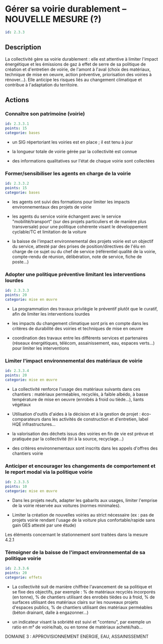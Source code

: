 # Gérer sa voirie durablement – NOUVELLE MESURE (?)
```yaml
id: 2.3.3
```
## Description
La collectivité gère sa voirie durablement : elle est attentive à limiter l'impact énergétique et les émissions de gaz à effet de serre de sa politique de création et d'entretien de voirie, de l'amont à l'aval (choix des matériaux, technique de mise en oeuvre, action préventive, priorisation des voiries à rénover...). Elle anticipe les risques liés au changement climatique et contribue à l'adaptation du territoire.



## Actions
### Connaître son patrimoine (voirie)
```yaml
id: 2.3.3.1
points: 15
categorie: bases
```
- un SIG répertoriant les voiries est en place ; il est tenu à jour

- la longueur totale de voirie gérée par la collectivité est connue

- des informations qualitatives sur l'état de chaque voirie sont collectées






### Former/sensibiliser les agents en charge de la voirie
```yaml
id: 2.3.3.2
points: 15
categorie: bases
```
- les agents ont suivi des formations pour limiter les impacts environnementaux des projets de voirie

- les agents du service voirie échangent avec le service "mobilité/transport" (sur des projets particuliers et de manière plus transversale) pour une politique cohérente visant le développement cyclable/TC et  limitation de la voiture

- la baisse de l'impact environnemental des projets voirie est un objectif du service, attesté par des prises de position/directives de l'élu en charge de ce sujet ou du chef de service (référentiel qualité de la voirie, compte-rendu de réunion, délibération, note de service, fiche de poste...)






### Adopter une politique préventive limitant les interventions lourdes
```yaml
id: 2.3.3.3
points: 20
categorie: mise en œuvre
```
- La programmation des travaux privilégie le préventif plutôt que le curatif, afin de limiter les interventions lourdes 

- les impacts du changement climatique sont pris en compte dans les critères de durabilité des voiries et techniques de mise en oeuvre

- coordination des travaux entre les différents services et partenaires (réseaux énergétiques, télécom, assainissement, eau, espaces verts...) pour limiter les interventions

	




### Limiter l'impact environnemental des matériaux de voirie
```yaml
id: 2.3.3.4
points: 20
categorie: mise en œuvre
```
- La collectivité renforce l'usage des matériaux suivants dans ces chantiers : matériaux perméables, recyclés, à faible albédo, à basse température de mise en oeuvre (enrobés à froid ou tiède...), liants végétaux

- Utilisation d'outils d'aides à la décision et à la gestion de projet : éco-comparateurs dans les activités de construction et d'entretien, label HQE infrastructures...

- la valorisation des déchets issus des voiries en fin de vie est prévue et pratiquée par la collectivité (tri à la source, recyclage...)

- des critères environnementaux sont inscrits dans les appels d'offres des chantiers voirie






### Anticiper et encourager les changements de comportement et le report modal via la politique voirie
```yaml
id: 2.3.3.5
points: 10
categorie: mise en œuvre
```
- Dans les projets neufs, adapter les gabarits aux usages, limiter l'emprise de la voirie réservée aux voitures (normes minimales). 

- Limiter la création de nouvelles voiries au strict nécessaire (ex : pas de projets voirie rendant l'usage de la voiture plus confortable/rapide sans gain GES attesté par une étude)

Les éléments concernant le stationnement sont traitées dans la mesure 4.2.1






### Témoigner de la baisse de l'impact environnemental de sa politique voirie
```yaml
id: 2.3.3.6
points: 20
categorie: effets
```
- La collectivité suit de manière chiffrée l'avancement de sa politique et se fixe des objectifs, par exemple : % de matériaux recyclés incorporés (en tonne), % de chantiers utilisant des enrobés tièdes ou à froid, % de surfaces utilisant des matériaux clairs sur les nouveaux projets d'espaces publics, % de chantiers utilisant des matériaux perméables (béton drainant, dalle à engazonner...)

- un indicateur visant la sobriété est suivi et "contenu", par exemple un ratio en m² de voirie/hab, ou en tonne de matériaux acheté/hab... 





DOMAINE 3 : APPROVISIONNEMENT ENERGIE, EAU, ASSAINISSEMENT




